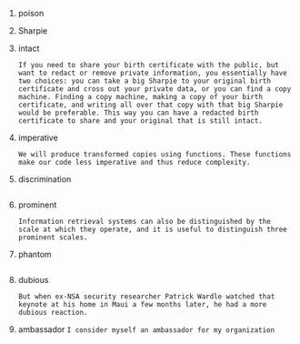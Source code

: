 1. poison  
1. Sharpie  
1. intact  
    ```
    If you need to share your birth certificate with the public, but want to redact or remove private information, you essentially have two choices: you can take a big Sharpie to your original birth certificate and cross out your private data, or you can find a copy machine. Finding a copy machine, making a copy of your birth certificate, and writing all over that copy with that big Sharpie would be preferable. This way you can have a redacted birth certificate to share and your original that is still intact.
    ```

1. imperative  
    ```
    We will produce transformed copies using functions. These functions make our code less imperative and thus reduce complexity.
    ```

1. discrimination  
	```
	```

1. prominent  

   ```
   Information retrieval systems can also be distinguished by the scale at which they operate, and it is useful to distinguish three prominent scales.
   ```

1. phantom  

   ```
   ```

1. dubious  

    ```text
    But when ex-NSA security researcher Patrick Wardle watched that keynote at his home in Maui a few months later, he had a more dubious reaction.
    ```

1. ambassador    `I consider myself an ambassador for my organization`